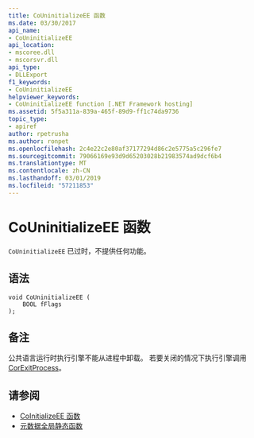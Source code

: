 ```yaml
---
title: CoUninitializeEE 函数
ms.date: 03/30/2017
api_name:
- CoUninitializeEE
api_location:
- mscoree.dll
- mscorsvr.dll
api_type:
- DLLExport
f1_keywords:
- CoUninitializeEE
helpviewer_keywords:
- CoUninitializeEE function [.NET Framework hosting]
ms.assetid: 5f5a311a-839a-465f-89d9-ff1c74da9736
topic_type:
- apiref
author: rpetrusha
ms.author: ronpet
ms.openlocfilehash: 2c4e22c2e80af37177294d86c2e5775a5c296fe7
ms.sourcegitcommit: 79066169e93d9d65203028b21983574ad9dcf6b4
ms.translationtype: MT
ms.contentlocale: zh-CN
ms.lasthandoff: 03/01/2019
ms.locfileid: "57211853"
---
```

# <a name="couninitializeee-function"></a>CoUninitializeEE 函数
`CoUninitializeEE` 已过时，不提供任何功能。  
  
## <a name="syntax"></a>语法  
  
```  
void CoUninitializeEE (  
    BOOL fFlags  
);  
```  
  
## <a name="remarks"></a>备注  
 公共语言运行时执行引擎不能从进程中卸载。 若要关闭的情况下执行引擎调用[CorExitProcess](../../../../docs/framework/unmanaged-api/hosting/corexitprocess-function.md)。  
  
## <a name="see-also"></a>请参阅
- [CoInitializeEE 函数](../../../../docs/framework/unmanaged-api/hosting/coinitializeee-function.md)
- [元数据全局静态函数](../../../../docs/framework/unmanaged-api/metadata/metadata-global-static-functions.md)
